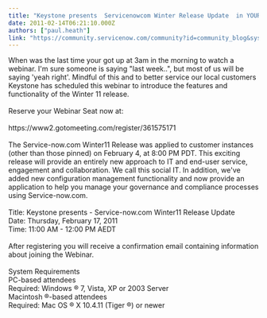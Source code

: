 ```yaml
---
title: "Keystone presents  Servicenowcom Winter Release Update  in YOUR timezone"
date: 2011-02-14T06:21:10.000Z
authors: ["paul.heath"]
link: "https://community.servicenow.com/community?id=community_blog&sys_id=3e5eaaaddbd0dbc01dcaf3231f9619f9"
---
```

<p>When was the last time your got up at 3am in the morning to watch a webinar. I'm sure someone is saying "last week..", but most of us will be saying 'yeah right'. Mindful of this and to better service our local customers Keystone has scheduled this webinar to introduce the features and functionality of the Winter 11 release. <br /><br />Reserve your Webinar Seat now at: <br /><br />https://www2.gotomeeting.com/register/361575171 <br /> <br />The Service-now.com Winter11 Release was applied to customer instances (other than those pinned) on February 4, at 8:00 PM PDT. This exciting release will provide an entirely new approach to IT and end-user service, engagement and collaboration. We call this social IT. In addition, we've added new configuration management functionality and now provide an application to help you manage your governance and compliance processes using Service-now.com.<br /><br />Title: Keystone presents - Service-now.com Winter11 Release Update<br />Date: Thursday, February 17, 2011<br />Time: 11:00 AM - 12:00 PM AEDT<br /><br />After registering you will receive a confirmation email containing information about joining the Webinar.<br /><br />System Requirements<br />PC-based attendees<br />Required: Windows ® 7, Vista, XP or 2003 Server<br />Macintosh ®-based attendees<br />Required: Mac OS ® X 10.4.11 (Tiger ®) or newer</p>